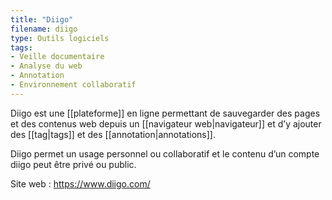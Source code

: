 ```yaml
---
title: "Diigo"
filename: diigo
type: Outils logiciels
tags:
- Veille documentaire
- Analyse du web
- Annotation
- Environnement collaboratif
---
```


Diigo est une [[plateforme]] en ligne permettant de sauvegarder des pages et des contenus web depuis un [[navigateur web|navigateur]] et d’y ajouter des [[tag|tags]] et des [[annotation|annotations]]. 

Diigo permet un usage personnel ou collaboratif et le contenu d’un compte diigo peut être privé ou public.

Site web : <https://www.diigo.com/>

